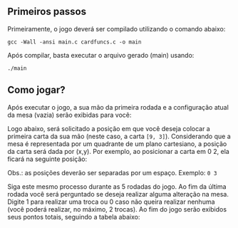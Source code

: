 ## Primeiros passos
Primeiramente, o jogo deverá ser compilado utilizando o comando abaixo:
```
gcc -Wall -ansi main.c cardfuncs.c -o main
```
Após compilar, basta executar o arquivo gerado (main) usando:
```
./main
```
## Como jogar?
Após executar o jogo, a sua mão da primeira rodada e a configuração atual da mesa (vazia) serão exibidas para você:

Logo abaixo, será solicitado a posição em que você deseja colocar a primeira carta da sua
mão (neste caso, a carta `[9, 3]`). Considerando que a mesa é representada por um quadrante de
um plano cartesiano, a posição da carta será dada por (x,y). Por exemplo, ao posicionar a
carta em 0 2, ela ficará na seguinte posição:

Obs.: as posições deverão ser separadas por um espaço. Exemplo: `0 3`

Siga este mesmo processo durante as 5 rodadas do jogo. Ao fim da última rodada você será perguntado se deseja realizar alguma alteração na mesa. Digite 1 para realizar uma troca ou 0 caso não queira realizar nenhuma (você poderá realizar, no máximo, 2 trocas).
Ao fim do jogo serão exibidos seus pontos totais, seguindo a tabela abaixo: